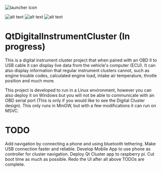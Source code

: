![launcher icon](https://upload.wikimedia.org/wikipedia/commons/thumb/6/65/Circle-icons-car.svg/240px-Circle-icons-car.svg.png)


![alt text](https://github.com/cjtejada/QtDigitalInstrumentCluster/blob/master/gauges/day.PNG)
![alt text](https://github.com/cjtejada/QtDigitalInstrumentCluster/blob/master/gauges/night.PNG)
![alt text](https://github.com/cjtejada/QtDigitalInstrumentCluster/blob/master/gauges/nav.PNG)
# QtDigitalInstrumentCluster (In progress)
This is a digital instrument cluster project that when paired with an OBD II to USB cable it can display live data from the vehicle's computer (ECU). It can also display information that regular instrument clusters cannot, such as engine trouble codes, calculated engine load, intake air temperature, throtle position and much more.

This project is developed to run in a Linux environment, however you can also deploy it on Windows but you will not be able to communicate with an OBD serial port (This is only if you would like to see the Digital Cluster design). This only runs in MinGW, but with a few modifications it can run on MSVC.
# TODO
Add navigation by connecting a phone and using bluetooth tethering.
Make USB connection faster and reliable.
Develop Mobile App to use phone as controller for cluster navigation.
Deploy Qt Cluster app to raspberry pi.
Cut boot time as much as possible.
Redo the UI after all above TODOs are complete.

